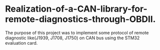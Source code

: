 # Realization-of-a-CAN-library-for-remote-diagnostics-through-OBDII.
The purpose of this project was to implement some protocol of remote diagnostic like(J1939, J1708, J1750) on CAN bus using the STM32 evaluation card.
